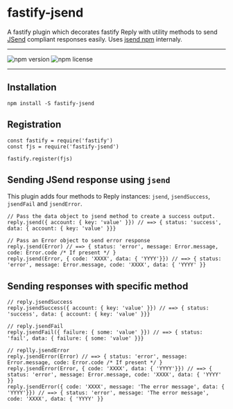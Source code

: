 # fastify-jsend
A fastify plugin which decorates fastify Reply with utility methods to send [JSend](//github.com/omniti-labs/jsend) compliant responses easily. Uses [jsend npm](https://www.npmjs.com/package/jsend) internaly.
***
![npm version](https://img.shields.io/npm/v/fastify-jsend.svg?style=flat)
![npm license](https://img.shields.io/npm/l/fastify-jsend.svg?style=flat)
***
## Installation
```
npm install -S fastify-jsend
```

## Registration
```
const fastify = require('fastify')
const fjs = require('fastify-jsend')

fastify.register(fjs)
```

## Sending JSend response using `jsend`
This plugin adds four methods to Reply instances: `jsend`, `jsendSuccess`, `jsendFail` and `jsendError`.

```
// Pass the data object to jsend method to create a success output.
reply.jsend({ account: { key: 'value' }}) // ==> { status: 'success', data: { account: { key: 'value' }}}

// Pass an Error object to send error response
reply.jsend(Error) // ==> { status: 'error', message: Error.message, code: Error.code /* If present */ }
reply.jsend(Error, { code: 'XXXX', data: { 'YYYY'}}) // ==> { status: 'error', message: Error.message, code: 'XXXX', data: { 'YYYY' }}

```

## Sending responses with specific method

```
// reply.jsendSuccess
reply.jsendSuccess({ account: { key: 'value' }}) // ==> { status: 'success', data: { account: { key: 'value' }}}

// reply.jsendFail
reply.jsendFail({ failure: { some: 'value' }}) // ==> { status: 'fail', data: { failure: { some: 'value' }}}

// replly.jsendError
reply.jsendError(Error) // ==> { status: 'error', message: Error.message, code: Error.code /* If present */ }
reply.jsendError(Error, { code: 'XXXX', data: { 'YYYY'}}) // ==> { status: 'error', message: Error.message, code: 'XXXX', data: { 'YYYY' }}
reply.jsendError({ code: 'XXXX', message: 'The error message', data: { 'YYYY'}}) // ==> { status: 'error', message: 'The error message', code: 'XXXX', data: { 'YYYY' }}

```
